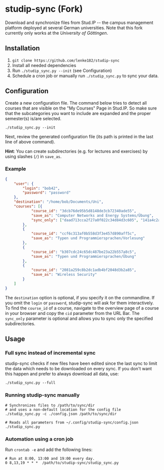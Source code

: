 # studip-sync (Fork)

Download and synchronize files from Stud.IP -- the campus management platform deployed at several German universities.
Note that this fork currently only works at the *University of Göttingen*.

## Installation

1. `git clone https://github.com/lenke182/studip-sync`
2. Install all needed dependencies
3. Run `./studip_sync.py --init` (see Configuration)
4. Schedule a cron job or manually run `./studip_sync.py` to sync your data.

## Configuration

Create a new configuration file. The command below tries to detect all courses that are visible on the "My Courses" Page
in Stud.IP. So make sure that the subcategories you want to include are expanded and the proper semester(s) is/are
selected.

```shell
./studip_sync.py --init
```
Next, review the generated configuration file (its path is printed in the last line of above command).

**Hint**: You can create subdirectories (e.g. for lectures and exercises) by using slashes (`/`) in `save_as`.

### Example

```json
{
    "user": {
        "login": "bob42",
        "password": "password"
    },
    "destination": "/home/bob/Documents/Uni",
    "courses": [{
            "course_id": "3dcb76de95b5d8148de3cb72340ade55",
            "save_as": "Computer Networks and Energy Systems/Übung",
            "sync_only": ["daad713cca2f27a0f022c34d84d3c605", "141a4c2ac3bd5b9f8321355192feead8"]
        },
        {
            "course_id": "ccf6c313af0b558d3f3e457d890aff5c",
            "save_as": "Typen und Programmiersprachen/Vorlesung"
        },
        {
            "course_id": "b307cdc24c65dc487be23a22b557a8c5",
            "save_as": "Typen und Programmiersprachen/Übung"
        },
        {
            "course_id": "2081a259c8b2dc1adb4bf2048d3b2a85",
            "save_as": "Wireless Security"
        }
    ]
}
```
The `destination` option is optional, if you specify it on the commandline.
If you omit the `login` or `password`, studip-sync will ask for them interactively.
To find the `course_id` of a course, navigate to the overview page of a course in your browser and copy the `cid` parameter from the URL Bar.
The `sync_only` parameter is optional and allows you to sync only the specified subdirectories.

## Usage

### Full sync instead of incremental sync

studip-sync checks if new files have been edited since the last sync to limit the data which needs to be downloaded on every sync.
If you don't want this happen and prefer to always download all data, use:
```shell
./studip_sync.py --full
```


### Running studip-sync manually
```shell
# Synchronizes files to /path/to/sync/dir
# and uses a non-default location for the config file
./studip_sync.py -c ./config.json /path/to/sync/dir

# Reads all parameters from ~/.config/studip-sync/config.json
./studip_sync.py
```

### Automation using a cron job
Run `crontab -e` and add the following lines:
```
# Run at 8:00, 13:00 and 19:00 every day.
0 8,13,19 * * *  /path/to/studip-sync/studip_sync.py
```
